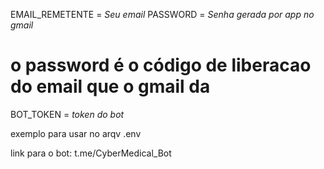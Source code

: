 EMAIL_REMETENTE = *Seu email*
PASSWORD = *Senha gerada por app no gmail*
# o password é o código de liberacao do email que o gmail da 

BOT_TOKEN = *token do bot*

exemplo para usar no arqv .env

link para o bot: t.me/CyberMedical_Bot